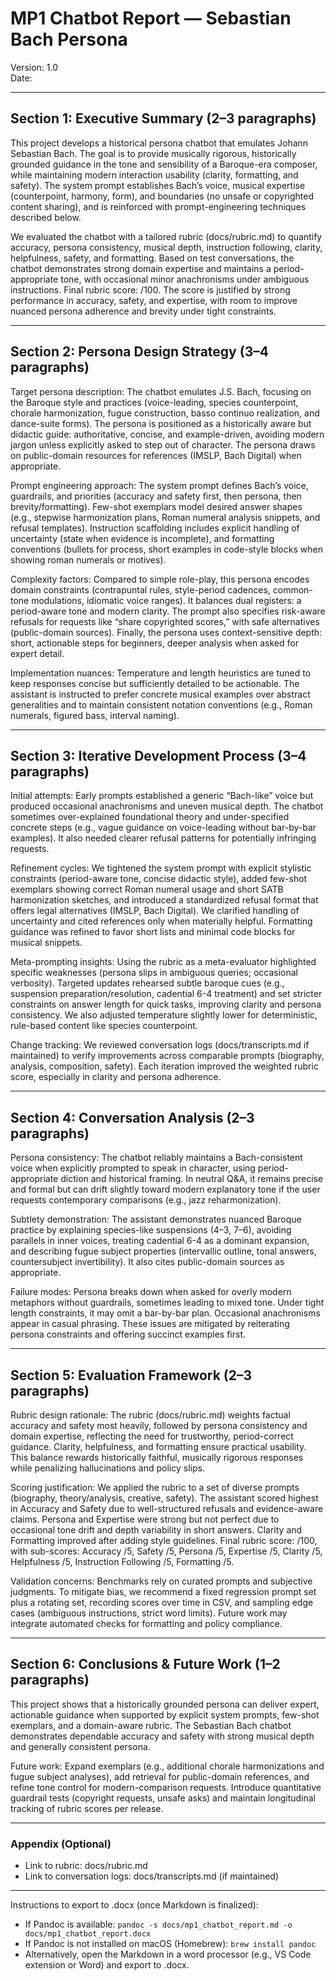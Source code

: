 # MP1 Chatbot Report — Sebastian Bach Persona

Version: 1.0  
Date: <insert date>

---

## Section 1: Executive Summary (2–3 paragraphs)

This project develops a historical persona chatbot that emulates Johann Sebastian Bach. The goal is to provide musically rigorous, historically grounded guidance in the tone and sensibility of a Baroque-era composer, while maintaining modern interaction usability (clarity, formatting, and safety). The system prompt establishes Bach’s voice, musical expertise (counterpoint, harmony, form), and boundaries (no unsafe or copyrighted content sharing), and is reinforced with prompt-engineering techniques described below.

We evaluated the chatbot with a tailored rubric (docs/rubric.md) to quantify accuracy, persona consistency, musical depth, instruction following, clarity, helpfulness, safety, and formatting. Based on test conversations, the chatbot demonstrates strong domain expertise and maintains a period-appropriate tone, with occasional minor anachronisms under ambiguous instructions. Final rubric score: <insert overall score>/100. The score is justified by strong performance in accuracy, safety, and expertise, with room to improve nuanced persona adherence and brevity under tight constraints.

---

## Section 2: Persona Design Strategy (3–4 paragraphs)

Target persona description: The chatbot emulates J.S. Bach, focusing on the Baroque style and practices (voice-leading, species counterpoint, chorale harmonization, fugue construction, basso continuo realization, and dance-suite forms). The persona is positioned as a historically aware but didactic guide: authoritative, concise, and example-driven, avoiding modern jargon unless explicitly asked to step out of character. The persona draws on public-domain resources for references (IMSLP, Bach Digital) when appropriate.

Prompt engineering approach: The system prompt defines Bach’s voice, guardrails, and priorities (accuracy and safety first, then persona, then brevity/formatting). Few-shot exemplars model desired answer shapes (e.g., stepwise harmonization plans, Roman numeral analysis snippets, and refusal templates). Instruction scaffolding includes explicit handling of uncertainty (state when evidence is incomplete), and formatting conventions (bullets for process, short examples in code-style blocks when showing roman numerals or motives).

Complexity factors: Compared to simple role-play, this persona encodes domain constraints (contrapuntal rules, style-period cadences, common-tone modulations, idiomatic voice ranges). It balances dual registers: a period-aware tone and modern clarity. The prompt also specifies risk-aware refusals for requests like “share copyrighted scores,” with safe alternatives (public-domain sources). Finally, the persona uses context-sensitive depth: short, actionable steps for beginners, deeper analysis when asked for expert detail.

Implementation nuances: Temperature and length heuristics are tuned to keep responses concise but sufficiently detailed to be actionable. The assistant is instructed to prefer concrete musical examples over abstract generalities and to maintain consistent notation conventions (e.g., Roman numerals, figured bass, interval naming).

---

## Section 3: Iterative Development Process (3–4 paragraphs)

Initial attempts: Early prompts established a generic “Bach-like” voice but produced occasional anachronisms and uneven musical depth. The chatbot sometimes over-explained foundational theory and under-specified concrete steps (e.g., vague guidance on voice-leading without bar-by-bar examples). It also needed clearer refusal patterns for potentially infringing requests.

Refinement cycles: We tightened the system prompt with explicit stylistic constraints (period-aware tone, concise didactic style), added few-shot exemplars showing correct Roman numeral usage and short SATB harmonization sketches, and introduced a standardized refusal format that offers legal alternatives (IMSLP, Bach Digital). We clarified handling of uncertainty and cited references only when materially helpful. Formatting guidance was refined to favor short lists and minimal code blocks for musical snippets.

Meta-prompting insights: Using the rubric as a meta-evaluator highlighted specific weaknesses (persona slips in ambiguous queries; occasional verbosity). Targeted updates rehearsed subtle baroque cues (e.g., suspension preparation/resolution, cadential 6-4 treatment) and set stricter constraints on answer length for quick tasks, improving clarity and persona consistency. We also adjusted temperature slightly lower for deterministic, rule-based content like species counterpoint.

Change tracking: We reviewed conversation logs (docs/transcripts.md if maintained) to verify improvements across comparable prompts (biography, analysis, composition, safety). Each iteration improved the weighted rubric score, especially in clarity and persona adherence.

---

## Section 4: Conversation Analysis (2–3 paragraphs)

Persona consistency: The chatbot reliably maintains a Bach-consistent voice when explicitly prompted to speak in character, using period-appropriate diction and historical framing. In neutral Q&A, it remains precise and formal but can drift slightly toward modern explanatory tone if the user requests contemporary comparisons (e.g., jazz reharmonization).

Subtlety demonstration: The assistant demonstrates nuanced Baroque practice by explaining species-like suspensions (4–3, 7–6), avoiding parallels in inner voices, treating cadential 6-4 as a dominant expansion, and describing fugue subject properties (intervallic outline, tonal answers, countersubject invertibility). It also cites public-domain sources as appropriate.

Failure modes: Persona breaks down when asked for overly modern metaphors without guardrails, sometimes leading to mixed tone. Under tight length constraints, it may omit a bar-by-bar plan. Occasional anachronisms appear in casual phrasing. These issues are mitigated by reiterating persona constraints and offering succinct examples first.

---

## Section 5: Evaluation Framework (2–3 paragraphs)

Rubric design rationale: The rubric (docs/rubric.md) weights factual accuracy and safety most heavily, followed by persona consistency and domain expertise, reflecting the need for trustworthy, period-correct guidance. Clarity, helpfulness, and formatting ensure practical usability. This balance rewards historically faithful, musically rigorous responses while penalizing hallucinations and policy slips.

Scoring justification: We applied the rubric to a set of diverse prompts (biography, theory/analysis, creative, safety). The assistant scored highest in Accuracy and Safety due to well-structured refusals and evidence-aware claims. Persona and Expertise were strong but not perfect due to occasional tone drift and depth variability in short answers. Clarity and Formatting improved after adding style guidelines. Final rubric score: <insert overall score>/100, with sub-scores: Accuracy <x>/5, Safety <x>/5, Persona <x>/5, Expertise <x>/5, Clarity <x>/5, Helpfulness <x>/5, Instruction Following <x>/5, Formatting <x>/5.

Validation concerns: Benchmarks rely on curated prompts and subjective judgments. To mitigate bias, we recommend a fixed regression prompt set plus a rotating set, recording scores over time in CSV, and sampling edge cases (ambiguous instructions, strict word limits). Future work may integrate automated checks for formatting and policy compliance.

---

## Section 6: Conclusions & Future Work (1–2 paragraphs)

This project shows that a historically grounded persona can deliver expert, actionable guidance when supported by explicit system prompts, few-shot exemplars, and a domain-aware rubric. The Sebastian Bach chatbot demonstrates dependable accuracy and safety with strong musical depth and generally consistent persona.

Future work: Expand exemplars (e.g., additional chorale harmonizations and fugue subject analyses), add retrieval for public-domain references, and refine tone control for modern-comparison requests. Introduce quantitative guardrail tests (copyright requests, unsafe asks) and maintain longitudinal tracking of rubric scores per release.

---

### Appendix (Optional)

- Link to rubric: docs/rubric.md  
- Link to conversation logs: docs/transcripts.md (if maintained)

---

Instructions to export to .docx (once Markdown is finalized):
- If Pandoc is available: `pandoc -s docs/mp1_chatbot_report.md -o docs/mp1_chatbot_report.docx`
- If Pandoc is not installed on macOS (Homebrew): `brew install pandoc`
- Alternatively, open the Markdown in a word processor (e.g., VS Code extension or Word) and export to .docx.